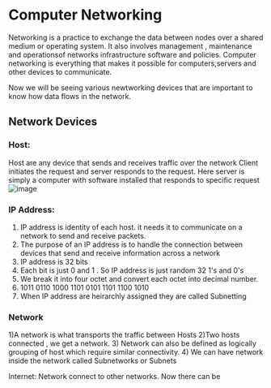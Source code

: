 # Computer Networking
Networking is a practice to exchange the data between nodes over a shared medium or operating system. It also involves management , maintenance and operationsof networks infrastructure software and policies.
Computer networking is everything that makes it possible for computers,servers and other devices to communicate.

Now we will be seeing various newtworking devices that are important to know how data flows in the network.

## Network Devices
### Host:
Host are any device that sends and receives traffic over the network
Client initiates the request and server responds to the request.
Here server is simply a computer with software installed that responds to specific request
![image](https://user-images.githubusercontent.com/76161912/236511527-0782caf9-44c5-4b27-8d96-8e5788c5b53b.png)

### IP Address:
1) IP address is identity of each host. it needs it to communicate on a network to send and receive packets.
2) The purpose of an IP address is to handle the connection between devices that send and receive information across a network
3) IP address is 32 bits
4) Each bit is just 0 and 1 . So IP address is just random 32 1's and 0's 
5) We break it into four octet and convert each octet into decimal number.
6) 1011  0110 1000  1101  0101  1101  1100  1010
7) When IP address are heirarchly assigned they are called Subnetting

### Network
1)A network is what transports the traffic between Hosts
2)Two hosts connected , we get a network.
3) Network can also be defined as logically grouping of host which require similar connectivity.
4) We can have network inside the network called Subnetworks or Subnets

Internet: Network connect to other networks. Now there can be 
